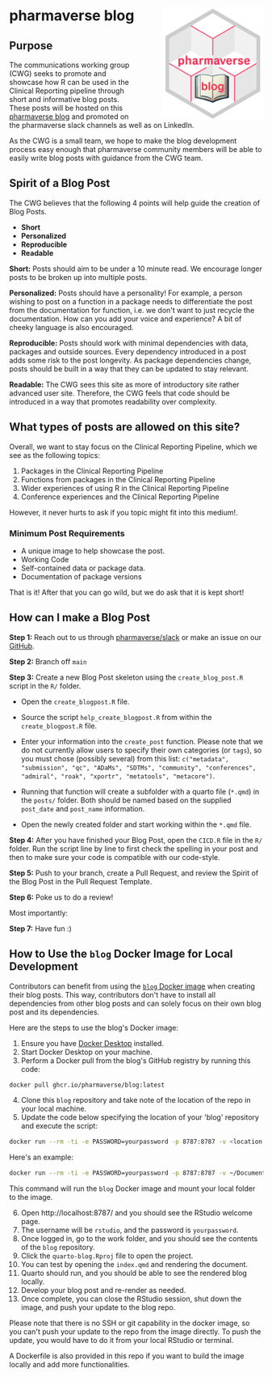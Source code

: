 # pharmaverse blog <img src="media/pharmaverseblog.png" align="right" width="200" style="margin-left:50px;"/>

## Purpose

The communications working group (CWG) seeks to promote and showcase how R can be used in the Clinical Reporting pipeline through short and informative blog posts.  These posts will be hosted on this [pharmaverse blog](https://pharmaverse.github.io/blog/) and promoted on the pharmaverse slack channels as well as on LinkedIn.

As the CWG is a small team, we hope to make the blog development process easy enough that pharmaverse community members will be able to easily write blog posts with guidance from the CWG team.

## Spirit of a Blog Post

The CWG believes that the following 4 points will help guide the creation of Blog Posts.

* **Short**
* **Personalized**
* **Reproducible**
* **Readable**

**Short:** Posts should aim to be under a 10 minute read. We encourage longer posts to be broken up into multiple posts.

**Personalized:** Posts should have a personality! For example, a person wishing to post on a function in a package needs to differentiate the post from the documentation for function, i.e. we don't want to just recycle the documentation. How can you add your voice and experience? A bit of cheeky language is also encouraged.

**Reproducible:**  Posts should work with minimal dependencies with data, packages and outside sources. Every dependency introduced in a post adds some risk to the post longevity. As package dependencies change, posts should be built in a way that they can be updated to stay relevant.

**Readable:** The CWG sees this site as more of introductory site rather advanced user site. Therefore, the CWG feels that code should be introduced in a way that promotes readability over complexity.


## What types of posts are allowed on this site?

Overall, we want to stay focus on the Clinical Reporting Pipeline, which we see as the following topics:

1) Packages in the Clinical Reporting Pipeline
2) Functions from packages in the Clinical Reporting Pipeline
3) Wider experiences of using R in the Clinical Reporting Pipeline
4) Conference experiences and the Clinical Reporting Pipeline

However, it never hurts to ask if you topic might fit into this medium!.

### Minimum Post Requirements

  * A unique image to help showcase the post.
  * Working Code
  * Self-contained data or package data.
  * Documentation of package versions

That is it! After that you can go wild, but we do ask that it is kept short!

## How can I make a Blog Post

**Step 1:** Reach out to us through [pharmaverse/slack](https://pharmaverse.slack.com) or make an issue on our [GitHub](https://github.com/pharmaverse/blog/issues).


**Step 2:** Branch off `main`

**Step 3:** Create a new Blog Post skeleton using the `create_blog_post.R` script in the `R/` folder.

- Open the `create_blogpost.R` file.

- Source the script `help_create_blogpost.R` from within the `create_blogpost.R` file.

- Enter your information into the `create_post` function.
  Please note that we do not currently allow users to specify their own categories (or `tags`),
  so you must chose (possibly several) from this list:
  `c("metadata", "submission", "qc", "ADaMs", "SDTMs", "community", "conferences",
  "admiral", "roak", "xportr", "metatools", "metacore")`.


- Running that function will create a subfolder with a quarto file (`*.qmd`) in the `posts/` folder.
  Both should be named based on the supplied `post_date` and `post_name` information.

- Open the newly created folder and start working within the `*.qmd` file.

**Step 4:** After you have finished your Blog Post, open the `CICD.R` file in the `R/` folder.
Run the script line by line to first check the spelling in your post and then to make sure your code is compatible with our code-style.

**Step 5:** Push to your branch, create a Pull Request, and review the Spirit of the Blog Post in the Pull Request Template.

**Step 6:** Poke us to do a review!

Most importantly:

**Step 7:** Have fun :)

## How to Use the `blog` Docker Image for Local Development

Contributors can benefit from using the [`blog` Docker image](https://github.com/pharmaverse/blog/pkgs/container/blog) when creating their blog posts. This way, contributors don't have to install all dependencies from other blog posts and can solely focus on their own blog post and its dependencies.

Here are the steps to use the blog's Docker image:

1. Ensure you have [Docker Desktop](https://docs.docker.com/get-docker/) installed.
2. Start Docker Desktop on your machine.
3. Perform a Docker pull from the blog's GitHub registry by running this code:

```bash
docker pull ghcr.io/pharmaverse/blog:latest
```

4. Clone this `blog` repository and take note of the location of the repo in your local machine.
5. Update the code below specifying the location of your 'blog' repository and execute the script:
```bash
docker run --rm -ti -e PASSWORD=yourpassword -p 8787:8787 -v <location of your blog repo>:/home/rstudio/work ghcr.io/pharmaverse/blog
```

Here's an example:

```bash
docker run --rm -ti -e PASSWORD=yourpassword -p 8787:8787 -v ~/Documents/blog:/home/rstudio/work ghcr.io/pharmaverse/blog
```

This command will run the `blog` Docker image and mount your local folder to the image.

6. Open http://localhost:8787/ and you should see the RStudio welcome page.
7. The username will be `rstudio`, and the password is `yourpassword`.
8. Once logged in, go to the work folder, and you should see the contents of the `blog` repository.
9. Click the `quarto-blog.Rproj` file to open the project.
10. You can test by opening the `index.qmd` and rendering the document.
11. Quarto should run, and you should be able to see the rendered blog locally.
12. Develop your blog post and re-render as needed.
13. Once complete, you can close the RStudio session, shut down the image, and push your update to the blog repo.

Please note that there is no SSH or git capability in the docker image, so you can't push your update to the repo from the image directly. To push the update, you would have to do it from your local RStudio or terminal.

A Dockerfile is also provided in this repo if you want to build the image locally and add more functionalities.
